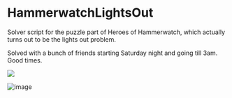 # HammerwatchLightsOut
Solver script for the puzzle part of Heroes of Hammerwatch, which actually turns out to be the lights out problem. 

Solved with a bunch of friends starting Saturday night and going till 3am. Good times.

![](https://media4.giphy.com/media/pwAuOJu2kmPB8RwsiP/giphy.gif?cid=5e214886043c04886489775275523e1b4ab30b0d6029a651&rid=giphy.gif&ct=g)



![image](https://user-images.githubusercontent.com/46093907/205481014-093b6532-70b1-4891-861b-3703067c678a.png)
